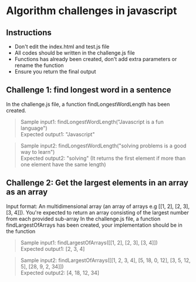 # Algorithm challenges in javascript

## Instructions
 - Don't edit the index.html and test.js file
 - All codes should be written in the challenge.js file
 - Functions has already been created, don't add extra parameters or rename the function
 - Ensure you return the final output

## Challenge 1: find longest word in a sentence
In the challenge.js file, a function findLongestWordLength has been created.
> Sample input1: findLongestWordLength("Javascript is a fun language")  
> Expected output1: "Javascript"

> Sample input2: findLongestWordLength("solving problems is a good way to learn")  
> Expected output2: "solving" (It returns the first element if more than one element have the same length)

## Challenge 2: Get the largest elements in an array as an array
Input format: An multidimensional array (an array of arrays e.g [[1, 2], [2, 3], [3, 4]]). You're expected to return an array consisting of the largest number from each provided sub-array
In the challenge.js file, a function findLargestOfArrays has been created, your implementation should be in the function
> Sample input1: findLargestOfArrays([[1, 2], [2, 3], [3, 4]])  
> Expected output1: [2, 3, 4]

> Sample input2: findLargestOfArrays([[1, 2, 3, 4], [5, 18, 0, 12], [3, 5, 12, 5], [28, 9, 2, 34]])  
> Expected output2: [4, 18, 12, 34]
